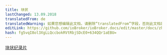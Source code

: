 ```yaml
---
title: 块状
lastChanged: 13.09.2018
translatedFrom: de
translatedWarning: 如果您想编辑此文档，请删除“translatedFrom”字段，否则此文档将再次自动翻译
editLink: https://github.com/ioBroker/ioBroker.docs/edit/master/docs/zh-cn/logic/blockly.md
hash: fg5vqI8ol3XgLLQccbokRVtRbjSDcE0+634QQr1aEBU=
---
```

[块状纪录片](https://github.com/ioBroker/ioBroker.javascript/blob/master/docs/de/blockly.md)